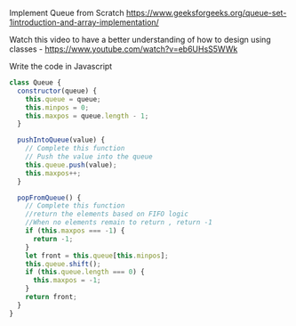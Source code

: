 Implement Queue from Scratch https://www.geeksforgeeks.org/queue-set-1introduction-and-array-implementation/

Watch this video to have a better understanding of how to design using classes - https://www.youtube.com/watch?v=eb6UHsS5WWk

Write the code in Javascript

```js
class Queue {
  constructor(queue) {
    this.queue = queue;
    this.minpos = 0;
    this.maxpos = queue.length - 1;
  }

  pushIntoQueue(value) {
    // Complete this function
    // Push the value into the queue
    this.queue.push(value);
    this.maxpos++;
  }

  popFromQueue() {
    // Complete this function
    //return the elements based on FIFO logic
    //When no elements remain to return , return -1
    if (this.maxpos === -1) {
      return -1;
    }
    let front = this.queue[this.minpos];
    this.queue.shift();
    if (this.queue.length === 0) {
      this.maxpos = -1;
    }
    return front;
  }
}
```
